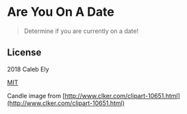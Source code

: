 # Are You On A Date

> Determine if you are currently on a date!

## License

2018 Caleb Ely

[MIT](LICENSE)

Candle image from [http://www.clker.com/clipart-10651.html](http://www.clker.com/clipart-10651.html)
